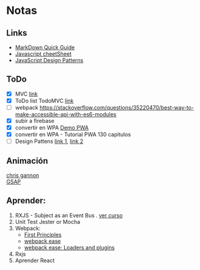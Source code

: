 # Notas 

## Links
- [MarkDown Quick Guide](https://www.markdownguide.org/basic-syntax/)
- [Javascript cheetSheet](http://overapi.com/javascript)
- [JavaScript Design Patterns](https://github.com/Badacadabra/JavaScript-Design-Patterns)

## ToDo

- [x] MVC [link](https://www.awwwards.com/build-a-simple-javascript-app-the-mvc-way.html)  
- [x] ToDo list  TodoMVC  [link](https://github.com/tastejs/todomvc/tree/master/examples)  
- [ ] webpack https://stackoverflow.com/questions/35220470/best-way-to-make-accessible-api-with-es6-modules  
- [x] subir a firebase  
- [x] convertir en WPA [Demo PWA](https://github.com/gokulkrishh/demo-progressive-web-app)  
- [x] convertir en WPA - Tutorial PWA 130 capitulos  
- [ ] Design Pattens [link 1](https://classroom.udacity.com/courses/ud989), [link 2](https://github.com/Badacadabra/JavaScript-Design-Patterns)

## Animación
[chris gannon](https://gannon.tv/)  
[GSAP](https://greensock.com/)  

## Aprender:

1. RXJS - Subject as an Event Bus . [ver curso](https://egghead.io/lessons/rxjs-using-a-subject-as-an-event-bus)
1. Unit Test Jester or Mocha 
1. Webpack: 
	- [First Principles](https://www.youtube.com/watch?v=WQue1AN93YU)
	- [webpack ease ](https://medium.com/@aganglada/webpack-is-easy-44fef4619a06)
	- [webpack ease: Loaders and plugins](https://medium.com/@aganglada/webpack-is-easy-loaders-and-plugins-7bddd166c652)
1. Rxjs
1. Aprender React

